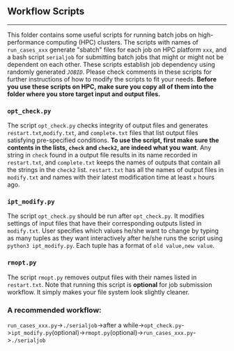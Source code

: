 ## Workflow Scripts
---
This folder contains some useful scripts for running batch jobs on high-performance computing (HPC) clusters. The scripts with names of `run_cases_xxx` generate "sbatch" files for each job on HPC platform `xxx`, and a bash script `serialjob` for submitting batch jobs that might or might not be dependent on each other. These scripts establish job dependency using randomly generated *`JOBID`*. Please check comments in these scripts for further instructions of how to modify the scripts to fit your needs. **Before you use these scripts on HPC, make sure you copy all of them into the folder where you store target input and output files.**

### `opt_check.py`
The script `opt_check.py` checks integrity of output files and generates `restart.txt`,`modify.txt`, and `complete.txt` files that list output files satisfying pre-specified conditions. **To use the script, first make sure the contents in the lists, `check` and `check2`, are indeed what you want**. Any string in `check` found in a output file results in its name recorded in `restart.txt`, and `complete.txt` keeps the names of outputs that contain all the strings in the `check2` list. `restart.txt` has all the names of output files in `modify.txt` and names with their latest modification time at least `x` hours ago.

### `ipt_modify.py`
The script `opt_check.py` should be run after `opt_check.py`. It modifies settings of input files that have their corresponding outputs listed in `modify.txt`. User specifies which values he/she want to change by typing as many tuples as they want interactively after he/she runs the script using `python3 ipt_modify.py`. Each tuple has a format of `old value,new value`.

### `rmopt.py`
The script `rmopt.py` removes output files with their names listed in `restart.txt`. Note that running this script is **optional** for job submission workflow. It simply makes your file system look slightly cleaner.

### A recommended workflow:
`run_cases_xxx.py`->`./serialjob`->after a while->`opt_check.py`->`ipt_modify.py`(optional)->`rmopt.py`(optional)->`run_cases_xxx.py`->`./serialjob`